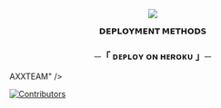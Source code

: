 <p align="center">
  <img src="https://telegra.ph/file/69862e93c57666e0c63e7.jpg">
</p>

<p align="center">
<b>𝗗𝗘𝗣𝗟𝗢𝗬𝗠𝗘𝗡𝗧 𝗠𝗘𝗧𝗛𝗢𝗗𝗦</b>
</p>

<h3 align="center">
    ─「 ᴅᴇᴩʟᴏʏ ᴏɴ ʜᴇʀᴏᴋᴜ 」─
</h3>

AXXTEAM" /></p>

[![Contributors](https://contrib.rocks/image?repo=DAXXTEAM/DAXXMUSIC)](https://github.com/Rockhush237/rocky/graphs/contributors)

